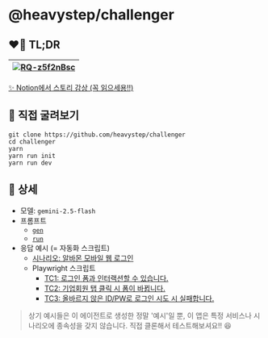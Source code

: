 # @heavystep/challenger

## ❤️‍🔥 TL;DR

| [![RQ-z5f2nBsc](http://img.youtube.com/vi/RQ-z5f2nBsc/0.jpg)](https://youtu.be/RQ-z5f2nBsc) |
|---|

[✨ Notion에서 스토리 감상 (꼭 읽으세용!!)](https://heavystep.notion.site/ai-challenge-qa)

## 🚀 직접 굴려보기
```shell
git clone https://github.com/heavystep/challenger
cd challenger
yarn
yarn run init
yarn run dev
```

## 💠 상세

- 모델: `gemini-2.5-flash`
- 프롬프트
  - [`gen`](https://github.com/heavystep/challenger/blob/master/src/prompts/genPrompt.ts)
  - [`run`](https://github.com/heavystep/challenger/blob/master/src/prompts/runPrompt.ts)
- 응답 예시 (= 자동화 스크립트)
  - [시나리오: 알바몬 모바일 웹 로그인](https://github.com/heavystep/challenger/blob/master/tests/m-albamon-com-로그인.json)
  - Playwright 스크립트
    - [TC1: 로그인 폼과 인터랙션할 수 있습니다.](https://github.com/heavystep/challenger/blob/master/tests/아이디-및-비밀번호-입력-필드가-존재하며-상호작용할-수-있습니다.spec.ts)
    - [TC2: 기업회원 탭 클릭 시 폼이 바뀝니다.](https://github.com/heavystep/challenger/blob/master/tests/기업회원-탭-클릭-시-기업회원-로그인-폼으로-전환됩니다.spec.ts)
    - [TC3: 올바르지 않은 ID/PW로 로그인 시도 시 실패합니다.](https://github.com/heavystep/challenger/blob/master/tests/유효하지-않은-개인회원-정보로-로그인에-실패합니다.spec.ts)
> 상기 예시들은 이 에이전트로 생성한 정말 '예시'일 뿐, 이 앱은 특정 서비스나 시나리오에 종속성을 갖지 않습니다.
> 직접 클론해서 테스트해보셔요!! 😆
